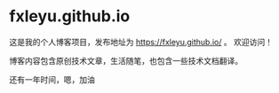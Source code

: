 # fxleyu.github.io
这是我的个人博客项目，发布地址为 https://fxleyu.github.io/ 。
欢迎访问！


博客内容包含原创技术文章，生活随笔，也包含一些技术文档翻译。

还有一年时间，嗯，加油
